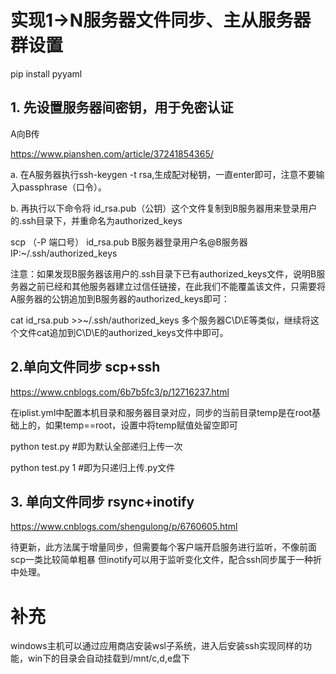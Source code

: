 # 实现1->N服务器文件同步、主从服务器群设置

pip install pyyaml

## 1. 先设置服务器间密钥，用于免密认证 
A向B传

https://www.pianshen.com/article/37241854365/

a. 在A服务器执行ssh-keygen -t rsa,生成配对秘钥，一直enter即可，注意不要输入passphrase（口令）。

b. 再执行以下命令将 id_rsa.pub（公钥）这个文件复制到B服务器用来登录用户的.ssh目录下，并重命名为authorized_keys

scp （-P 端口号）  id_rsa.pub B服务器登录用户名@B服务器IP:~/.ssh/authorized_keys

注意：如果发现B服务器该用户的.ssh目录下已有authorized_keys文件，说明B服务器之前已经和其他服务器建立过信任链接，在此我们不能覆盖该文件，只需要将A服务器的公钥追加到B服务器的authorized_keys即可：

cat id_rsa.pub >>~/.ssh/authorized_keys
多个服务器C\D\E等类似，继续将这个文件cat追加到C\D\E的authorized_keys文件中即可。


## 2.单向文件同步 scp+ssh
https://www.cnblogs.com/6b7b5fc3/p/12716237.html

在iplist.yml中配置本机目录和服务器目录对应，同步的当前目录temp是在root基础上的，如果temp==root，设置中将temp赋值处留空即可

python test.py #即为默认全部递归上传一次

python test.py 1 #即为只递归上传.py文件



## 3. 单向文件同步 rsync+inotify

https://www.cnblogs.com/shengulong/p/6760605.html

待更新，此方法属于增量同步，但需要每个客户端开启服务进行监听，不像前面scp一类比较简单粗暴
但inotify可以用于监听变化文件，配合ssh同步属于一种折中处理。



# 补充
windows主机可以通过应用商店安装wsl子系统，进入后安装ssh实现同样的功能，win下的目录会自动挂载到/mnt/c,d,e盘下